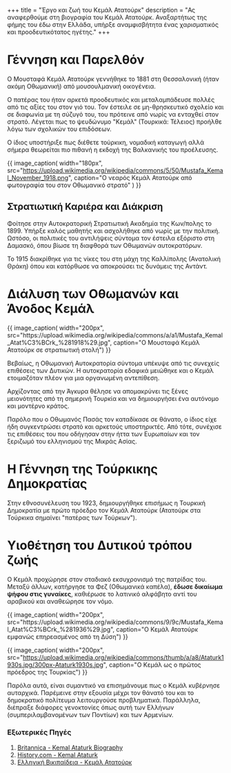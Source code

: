 +++
title = "Έργο και ζωή του Κεμάλ Ατατούρκ"
description = "Ας αναφερθούμε στη βιογραφία του Κεμάλ Ατατούρκ. Αναξαρτήτως της φήμης του έδω στην Ελλάδα, υπήρξε αναμφισβήτητα ένας χαρισματικός και προοδευτικότατος ηγέτης."
+++

# Γέννηση και Παρελθόν

<div class="flex-space">
  <div class="flex__text">
    <p>
      Ο Μουσταφά Κεμάλ Ατατούρκ γεννήθηκε το 1881 στη Θεσσαλονική 
      (ήταν ακόμη Οθωμανική) από μουσουλμανική οικογένεια.
    </p>
    <p>
      Ο πατέρας του ήταν αρκετά προοδευτικός και μεταλαμπάδευσε
      πολλές από τις αξίες του στον γιό του. Τον έστειλε σε μη-θρησκευτικό σχολείο
      και σε διαφωνία με τη σύζυγό του, του πρότεινε από νωρίς να ενταχθεί στον στρατό.
      Λέγεται πως το ψευδώνυμο "Κεμάλ" (Τουρκικά: Τέλειος) προήλθε λόγω των σχολικών του επιδόσεων.
    </p>
    <p>
      Ο ίδιος υποστήριξε πως διέθετε τούρκικη, νομαδική καταγωγή αλλά σήμερα
      θεωρείται πιο πιθανή η εκδοχή της Βαλκανικής του προέλευσης.
    </p>
  </div>

  {{ image_caption(
      width="180px",
      src="https://upload.wikimedia.org/wikipedia/commons/5/50/Mustafa_Kemal_November_1918.png",
      caption="Ο νεαρός Κεμάλ Ατατούρκ από φωτογραφία του στον Οθωμανικό στρατό"
    )
  }} 
</div>

## Στρατιωτική Καριέρα και Διάκριση

Φοίτησε στην Αυτοκρατορική Στρατιωτική Ακαδημία της Κων/πολης το 1899.
Υπήρξε καλός μαθητής και ασχολήθηκε από νωρίς με την πολιτική.
Ωστόσο, οι πολιτικές του αντιλήψεις σύντομα τον έστειλα εξόριστο στη Δαμασκό,
όπου βίωσε τη διαφθορά των Οθωμανών αυτοκρατόρων.

To 1915 διακρίθηκε για τις νίκες του στη μάχη της Καλλίπολης 
(Ανατολική Θράκη) όπου και κατόρθωσε να αποκρούσει τις δυνάμεις της Αντάντ.

# Διάλυση των Οθωμανών και Άνοδος Κεμάλ

<div class="flex-space reversed mb">
  {{ image_caption(
    width="200px",
    src="https://upload.wikimedia.org/wikipedia/commons/a/a1/Mustafa_Kemal_Atat%C3%BCrk_%281918%29.jpg",
    caption="Ο Μουσταφά Κεμάλ Ατατούρκ σε στρατιωτική στολή")
  }}

  <div class="flex__text">
    <p>
      Βεβαίως, η Οθωμανική Αυτοκρατορία σύντομα υπέκυψε από τις συνεχείς επιθέσεις των Δυτικών.
      Η αυτοκρατορία εδαφικά μειώθηκε και ο Κεμάλ ετοιμαζόταν πλέον για μια οργανωμένη αντεπίθεση.
    </p>
    <p>
      Αρχίζοντας από την Άγκυρα θέλησε να απομακρύνει τις ξένες μειονότητες από τη σημερινή Τουρκία
      και να δημιουργήσει ένα αυτόνομο και μοντέρνο κράτος.
    </p>
    <p>
      Παρόλο που ο Οθωμανός Πασάς τον καταδίκασε σε θάνατο, 
      ο ίδιος είχε ήδη συγκεντρώσει στρατό και αρκετούς υποστηρικτές.
      Από τότε, συνέχισε τις επιθέσεις του που οδήγησαν στην ήττα των Ευρωπαίων 
      και τον ξεριζωμό του ελληνισμού της Μικράς Ασίας.
    </p>
  </div>
</div>

# Η Γέννηση της Τούρκικης Δημοκρατίας

Στην εθνοσυνέλευση του 1923, δημιουργήθηκε επισήμως η Τουρκική Δημοκρατία με πρώτο πρόεδρο
τον Κεμάλ Ατατούρκ (Ατατούρκ στα Τούρκικα σημαίνει "πατέρας των Τούρκων").

# Υιοθέτηση του Δυτικού τρόπου ζωής

Ο Κεμάλ προχώρησε στον σταδιακό εκσυχρονισμό της πατρίδας του. <br />
Μεταξύ άλλων, κατήργησε τα Φεζ (Οθωμανικά καπέλα), **έδωσε δικαίωμα ψήφου στις γυναίκες**,
καθιέρωσε το λατινικό αλφάβητο αντί του αραβικού και αναθεώρησε τον νόμο.

<div class="flex-center mb">
  {{ image_caption(
    width="200px",
    src="https://upload.wikimedia.org/wikipedia/commons/9/9c/Mustafa_Kemal_Atat%C3%BCrk_%281936%29.jpg",
    caption="Ο Κεμάλ Ατατούρκ εμφανώς επηρεασμένος από τη Δύση")
  }}

  {{ image_caption(
    width="200px",
    src="https://upload.wikimedia.org/wikipedia/commons/thumb/a/a8/Ataturk1930s.jpg/300px-Ataturk1930s.jpg",
    caption="Ο Κεμάλ ως ο πρώτος πρόεδρος της Τουρκίας")
  }}
</div>

Παρόλα αυτά, είναι συμαντικό να επισημάνουμε πως ο Κεμάλ κυβέρνησε αυταρχικά.
Παρέμεινε στην εξουσία μέχρι τον θάνατό του και το δημοκρατικό πολίτευμα λειτουργούσε προβληματικά.
Παράλληλα, διέπραξε διάφορες γενοκτονίες όπως αυτή των Ελλήνων (συμπεριλαμβανομένων των Ποντίων) και των Αρμενίων.

### Εξωτερικές Πηγές

1. [Britannica - Kemal Ataturk Biography](https://www.britannica.com/biography/Kemal-Ataturk)
2. [History.com - Kemal Ataturk](https://www.history.com/topics/middle-east/kemal-ataturk)
3. [Ελληνική Βικιπαίδεια - Κεμάλ Ατατούρκ](https://el.wikipedia.org/wiki/%CE%9C%CE%BF%CF%85%CF%83%CF%84%CE%B1%CF%86%CE%AC_%CE%9A%CE%B5%CE%BC%CE%AC%CE%BB_%CE%91%CF%84%CE%B1%CF%84%CE%BF%CF%8D%CF%81%CE%BA)
